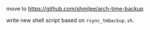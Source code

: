 move to https://github.com/shmilee/arch-time-backup

write new shell script based on `rsync_tmbackup.sh`.
